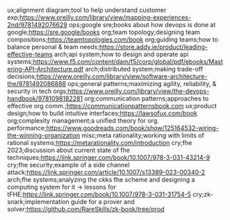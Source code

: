 <!-- ux,(dev)ops,org(anization),arch(itecture),cry(pto),misc(ellaneous) -->
ux;alignment diagram;tool to help understand customer exp;https://www.oreilly.com/library/view/mapping-experiences-2nd/9781492076629
ops;google sre;books about how devops is done at google;https://sre.google/books
org;team topology;designing team compositions;https://teamtopologies.com/book
org;guiding teams;how to balance personal & team needs;https://store.addy.ie/product/leading-effective-teams
arch;api system;how to design and operate api systems;https://www.f5.com/content/dam/f5/corp/global/pdf/ebooks/Mastering-API-Architecture.pdf
arch;distributed system;making trade-off decisions;https://www.oreilly.com/library/view/software-architecture-the/9781492086888
ops;general patterns;maximizing agility, reliability, & security in tech orgs;https://www.oreilly.com/library/view/the-devops-handbook/9781098182281
org;communication patterns;approaches to effective org comm.;https://communicationpatternsbook.com
ux;product design;how to build intuitive interfaces;https://lawsofux.com/book
org;complexity management;a unified theory for org. performance;https://www.goodreads.com/book/show/125164532-wiring-the-winning-organization
misc;meta rationality;working with limits of rational systems;https://metarationality.com/introduction
cry;fhe 2023;discussion about current state of fhe techniques;https://link.springer.com/book/10.1007/978-3-031-43214-9
cry;fhe security;example of a side channel attack;https://link.springer.com/article/10.1007/s13389-023-00340-2
arch;fhe systems;analyzing the ckks fhe scheme and designing a computing system for it -> lessons for tFHE;https://link.springer.com/book/10.1007/978-3-031-31754-5
cry;zk-snark;implementation guide for a prover and solver;https://github.com/RareSkills/zk-book/tree/prod
